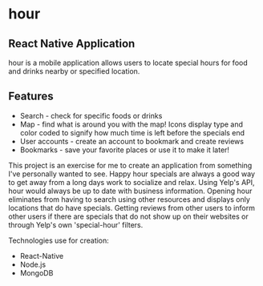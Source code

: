hour
=======

React Native Application
-----------

hour is a mobile application allows users to locate special hours for food and drinks nearby or specified location.

Features
-----------
* Search - check for specific foods or drinks
* Map - find what is around you with the map! Icons display type and color coded to signify how much time is left before the specials end
* User accounts - create an account to bookmark and create reviews
* Bookmarks - save your favorite places or use it to make it later!

This project is an exercise for me to create an application from something I've personally wanted to see. Happy hour specials are always a 
good way to get away from a long days work to socialize and relax. Using Yelp's API, hour would always be up to date with business information.
Opening hour eliminates from having to search using other resources and displays only locations that do have specials. Getting reviews from 
other users to inform other users if there are specials that do not show up on their websites or through Yelp's own 'special-hour' filters.

Technologies use for creation:
* React-Native
* Node.js
* MongoDB

